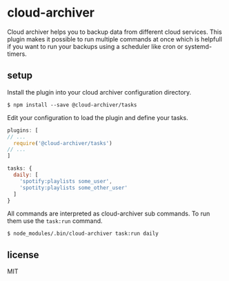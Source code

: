 # cloud-archiver

Cloud archiver helps you to backup data from different cloud services. This plugin makes it possible to run multiple commands at once which is helpfull if you want to run your backups using a scheduler like cron or systemd-timers.

## setup

Install the plugin into your cloud archiver configuration directory.

```shell
$ npm install --save @cloud-archiver/tasks
```

Edit your configuration to load the plugin and define your tasks.

```javascript
plugins: [
// ...
  require('@cloud-archiver/tasks')
// ...
]

tasks: {
  daily: [
    'spotify:playlists some_user',
    'spotity:playlists some_other_user'
  ]
}
```
All commands are interpreted as cloud-archiver sub commands. To run them use the `task:run` command.

```shell
$ node_modules/.bin/cloud-archiver task:run daily
```

## license

MIT

